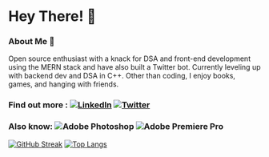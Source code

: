 <h1 align = "centre">Hey There! 👋</h1>

### About Me 🚀
Open source enthusiast with a knack for DSA and front-end development using the MERN stack and have also built a Twitter bot. Currently leveling up with backend dev and DSA in C++. Other than coding, I enjoy books, games, and hanging with friends.

### Find out more : <a href = "https://www.linkedin.com/in/tabish-naqvi-a4a723103/">![LinkedIn](https://img.shields.io/badge/linkedin-%230077B5.svg?style=for-the-badge&logo=linkedin&logoColor=white)</a>    <a href = "https://twitter.com/gunhawke23">![Twitter](https://img.shields.io/badge/Twitter-%231DA1F2.svg?style=for-the-badge&logo=Twitter&logoColor=white)</a>

### Also know: ![Adobe Photoshop](https://img.shields.io/badge/adobe%20photoshop-%2331A8FF.svg?style=for-the-badge&logo=adobe%20photoshop&logoColor=white)  ![Adobe Premiere Pro](https://img.shields.io/badge/Adobe%20Premiere%20Pro-9999FF.svg?style=for-the-badge&logo=Adobe%20Premiere%20Pro&logoColor=white)


[![GitHub Streak](https://streak-stats.demolab.com/?user=tabishnaqvi1311&theme=github-dark-blue)](https://git.io/streak-stats)
[![Top Langs](https://github-readme-stats.vercel.app/api/top-langs/?username=tabishnaqvi1311&layout=compact)](https://github.com/anuraghazra/github-readme-stats)


